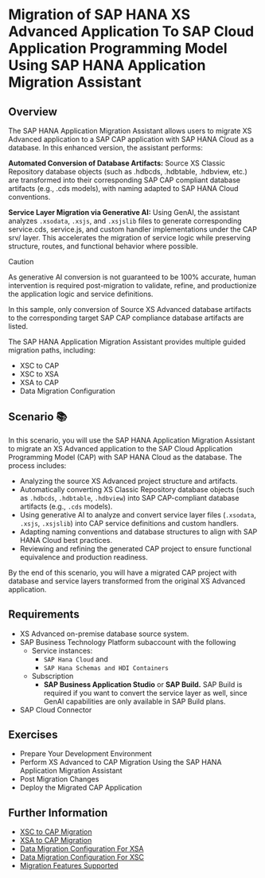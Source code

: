 # Migration of SAP HANA XS Advanced Application To SAP Cloud Application Programming Model Using SAP HANA Application Migration Assistant

## Overview
The SAP HANA Application Migration Assistant allows users to migrate XS Advanced application to a SAP CAP application with SAP HANA Cloud as a database.
In this enhanced version, the assistant performs:

**Automated Conversion of Database Artifacts:** Source XS Classic Repository  database objects (such as .hdbcds, .hdbtable, .hdbview, etc.) are transformed into their corresponding SAP CAP compliant database artifacts (e.g., .cds models), with naming adapted to SAP HANA Cloud conventions.

**Service Layer Migration via Generative AI:** Using GenAI, the assistant analyzes `.xsodata`, `.xsjs`, and `.xsjslib` files to generate corresponding service.cds, service.js, and custom handler implementations under the CAP srv/ layer. This accelerates the migration of service logic while preserving structure, routes, and functional behavior where possible.

> [!CAUTION]
> As generative AI conversion is not guaranteed to be 100% accurate, human intervention is required post-migration to validate, refine, and productionize the application logic and service definitions.

In this sample, only conversion of Source XS Advanced database artifacts to the corresponding target SAP CAP compliance database artifacts are listed.

The SAP HANA Application Migration Assistant provides multiple guided migration paths, including:
- XSC to CAP
- XSC to XSA
- XSA to CAP
- Data Migration Configuration

## Scenario 📚

In this scenario, you will use the SAP HANA Application Migration Assistant to migrate an XS Advanced application to the SAP Cloud Application Programming Model (CAP) with SAP HANA Cloud as the database. The process includes:

- Analyzing the source XS Advanced project structure and artifacts.
- Automatically converting XS Classic Repository database objects (such as `.hdbcds`, `.hdbtable`, `.hdbview`) into SAP CAP-compliant database artifacts (e.g., `.cds` models).
- Using generative AI to analyze and convert service layer files (`.xsodata`, `.xsjs`, `.xsjslib`) into CAP service definitions and custom handlers.
- Adapting naming conventions and database structures to align with SAP HANA Cloud best practices.
- Reviewing and refining the generated CAP project to ensure functional equivalence and production readiness.

By the end of this scenario, you will have a migrated CAP project with database and service layers transformed from the original XS Advanced application.

## Requirements
- XS Advanced on-premise database source system.
- SAP Business Technology Platform subaccount with the following 
  - Service instances:
    - `SAP Hana Cloud` and
    - `SAP Hana Schemas and HDI Containers`
  - Subscription
    - **SAP Business Application Studio** or **SAP Build.**  SAP Build is required if you want to convert the service layer as well, since GenAI capabilities are only available in SAP Build plans.
- SAP Cloud Connector

## Exercises

- Prepare Your Development Environment
- Perform XS Advanced to CAP Migration Using the SAP HANA Application Migration Assistant
- Post Migration Changes 
- Deploy the Migrated CAP Application

## Further Information

- [XSC to CAP Migration](https://github.com/SAP-samples/xsc-cap-migration)
- [XSA to CAP Migration](https://github.com/SAP-samples/xsa-cap-migration-using-basextn)
- [Data Migration Configuration For XSA](https://github.com/SAP-samples/xsa-cap-migration-using-basextn/blob/main/DataMigration.md)
- [Data Migration Configuration For XSC](https://github.com/SAP-samples/xsc-cap-migration/blob/main/DataMigration.md)
- [Migration Features Supported](https://github.com/SAP-samples/xsa-cap-migration-using-basextn/blob/main/supportedFeatures.md)